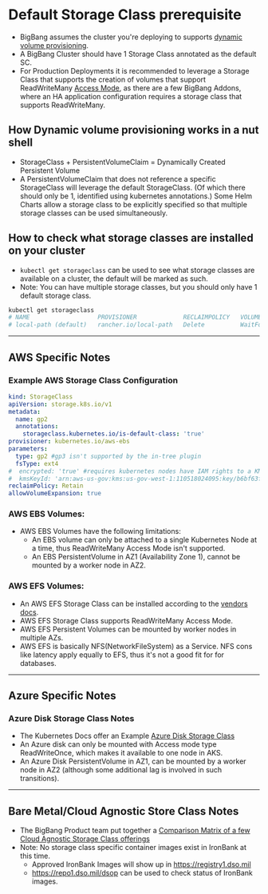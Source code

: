 # Default Storage Class prerequisite
* BigBang assumes the cluster you're deploying to supports [dynamic volume provisioning](https://kubernetes.io/docs/concepts/storage/dynamic-provisioning/).
* A BigBang Cluster should have 1 Storage Class annotated as the default SC.
* For Production Deployments it is recommended to leverage a Storage Class that supports the creation of volumes that support ReadWriteMany [Access Mode](https://kubernetes.io/docs/concepts/storage/persistent-volumes/#access-modes), as there are a few BigBang Addons, where an HA application configuration requires a storage class that supports ReadWriteMany. 


## How Dynamic volume provisioning works in a nut shell
* StorageClass + PersistentVolumeClaim = Dynamically Created Persistent Volume
* A PersistentVolumeClaim that does not reference a specific StorageClass will leverage the default StorageClass. (Of which there should only be 1, identified using kubernetes annotations.) Some Helm Charts allow a storage class to be explicitly specified so that multiple storage classes can be used simultaneously. 


## How to check what storage classes are installed on your cluster
* `kubectl get storageclass` can be used to see what storage classes are available on a cluster, the default will be marked as such. 
* Note: You can have multiple storage classes, but you should only have 1 default storage class.
```bash
kubectl get storageclass
# NAME                   PROVISIONER             RECLAIMPOLICY   VOLUMEBINDINGMODE      ALLOWVOLUMEEXPANSION   AGE
# local-path (default)   rancher.io/local-path   Delete          WaitForFirstConsumer   false                  47h
```

------------------------------------------------------

## AWS Specific Notes

### Example AWS Storage Class Configuration
```yaml
kind: StorageClass
apiVersion: storage.k8s.io/v1
metadata:
  name: gp2
  annotations:
    storageclass.kubernetes.io/is-default-class: 'true'
provisioner: kubernetes.io/aws-ebs
parameters:
  type: gp2 #gp3 isn't supported by the in-tree plugin
  fsType: ext4
#  encrypted: 'true' #requires kubernetes nodes have IAM rights to a KMS key
#  kmsKeyId: 'arn:aws-us-gov:kms:us-gov-west-1:110518024095:key/b6bf63f0-dc65-49b4-acb9-528308195fd6'
reclaimPolicy: Retain
allowVolumeExpansion: true
```

### AWS EBS Volumes:
* AWS EBS Volumes have the following limitations:
  * An EBS volume can only be attached to a single Kubernetes Node at a time, thus ReadWriteMany Access Mode isn't supported.
  * An EBS PersistentVolume in AZ1 (Availability Zone 1), cannot be mounted by a worker node in AZ2.

### AWS EFS Volumes:
* An AWS EFS Storage Class can be installed according to the [vendors docs](https://github.com/kubernetes-sigs/aws-efs-csi-driver#installation).
* AWS EFS Storage Class supports ReadWriteMany Access Mode. 
* AWS EFS Persistent Volumes can be mounted by worker nodes in multiple AZs.
* AWS EFS is basically NFS(NetworkFileSystem) as a Service. NFS cons like latency apply equally to EFS, thus it's not a good fit for for databases.  

------------------------------------------------------

## Azure Specific Notes
### Azure Disk Storage Class Notes
* The Kubernetes Docs offer an Example [Azure Disk Storage Class](https://kubernetes.io/docs/concepts/storage/storage-classes/#azure-disk)
* An Azure disk can only be mounted with Access mode type ReadWriteOnce, which makes it available to one node in AKS. 
* An Azure Disk PersistentVolume in AZ1, can be mounted by a worker node in AZ2 (although some additional lag is involved in such transitions).

------------------------------------------------------

## Bare Metal/Cloud Agnostic Store Class Notes
* The BigBang Product team put together a [Comparison Matrix of a few Cloud Agnostic Storage Class offerings](../../k8s-storage/README.md#kubernetes-storage-options)
* Note: No storage class specific container images exist in IronBank at this time. 
  * Approved IronBank Images will show up in https://registry1.dso.mil
  * https://repo1.dso.mil/dsop can be used to check status of IronBank images.
